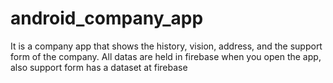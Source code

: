 # android_company_app
It is a company app that shows the history, vision, address, and the support form of the company. All datas are held in firebase when you open the app, also support form has a dataset at firebase 

